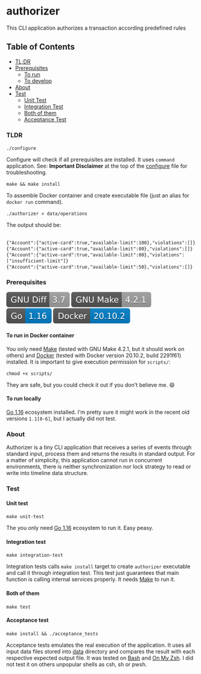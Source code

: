 # authorizer
This CLI application authorizes a transaction according predefined rules

## Table of Contents
* [TL;DR](#tldr)
* [Prerequisites](#prerequisites)
    * [To run](#to-run-in-docker-container)
    * [To develop](#to-run-locally)
* [About](#about)
* [Test](#test)
  * [Unit Test](#unit-test)
  * [Integration Test](#integration-test)
  * [Both of them](#both-of-them)
  * [Acceptance Test](#acceptance-test)

### TLDR
``` shell
./configure
```
Configure will check if all prerequisites are installed. It uses `command` application. 
See: **Important Disclaimer** at the top of the [configure](scripts/configure.sh) file for troubleshooting.
``` shell
make && make install
```
To assemble Docker container and create executable file (just an alias for `docker run` command).
``` shell
./authorizer < data/operations
```
The output should be:
``` shell

{"Account":{"active-card":true,"available-limit":100},"violations":[]}
{"Account":{"active-card":true,"available-limit":80},"violations":[]}
{"Account":{"active-card":true,"available-limit":80},"violations":["insufficient-limit"]}
{"Account":{"active-card":true,"available-limit":50},"violations":[]}

```

### Prerequisites
![Diff 3.7](img/diff)
![Make 4.2.1](img/make)
![Go 1.16](img/go)
![Docker 20.10.2](img/docker)

#### To run in Docker container
You only need [Make](https://www.gnu.org/software/make/) (tested with GNU Make 4.2.1, but it should work on others) 
and [Docker](https://www.docker.com/) (tested with Docker version 20.10.2, build 2291f61)  installed. It is important to give execution permission for `scripts/`:
``` shell
chmod +x scripts/
```
They are safe, but you could check it out if you don't believe me. :smile:
#### To run locally
[Go 1.16](https://golang.org/dl/) ecosystem installed. I'm pretty sure it might work in the recent old versions `1.1[0-6]`, but I actually did not test.

### About
Authorizer is a tiny CLI application that receives a series of events through standard input, 
process them and returns the results in standard output. For a matter of simplicity, this application cannot run
in concurrent environments, there is neither synchronization nor lock strategy to read or write into timeline
data structure.


### Test
#### Unit test
``` shell
make unit-test
```
The you only need [Go 1.16](https://golang.org/dl/) ecosystem to run it. Easy peasy.
#### Integration test
``` shell
make integration-test
```
Integration tests calls `make install` target to create `authorizer` executable and call it through integration test.
This test just guarantees that main function is calling internal services properly. It needs [Make](https://www.gnu.org/software/make/)
to run it.
#### Both of them
``` shell
make test
```
#### Acceptance test
``` shell
make install && ./acceptance_tests
```
Acceptance tests emulates the real execution of the application. It uses all input data files stored into 
[data](data/) directory and compares the result with each respective expected output file. It was tested on
[Bash](https://www.gnu.org/software/bash/) and [On My Zsh](https://ohmyz.sh/). I did not test it 
on others unpopular shells as csh, sh or pwsh.